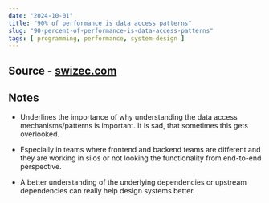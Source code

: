```yaml
---
date: "2024-10-01"
title: "90% of performance is data access patterns"
slug: "90-percent-of-performance-is-data-access-patterns"
tags: [ programming, performance, system-design ]
---
```




## Source - [swizec.com][1]

## Notes
* Underlines the importance of why understanding the data access mechanisms/patterns is important. It is sad, that sometimes this gets overlooked.
* Especially in teams where frontend and backend teams are different and they are working in silos or not looking the functionality from end-to-end perspective.
* A better understanding of the underlying dependencies or upstream dependencies can really help design systems better.



  [1]: https://swizec.com/blog/90p-of-performance-is-data-access-patterns/
